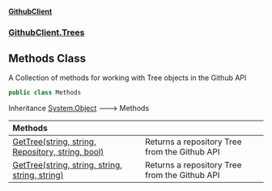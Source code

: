 #### [GithubClient](index.md 'index')
### [GithubClient.Trees](GithubClient.Trees.md 'GithubClient.Trees')

## Methods Class

A Collection of methods for working with Tree objects in the Github API

```csharp
public class Methods
```

Inheritance [System.Object](https://docs.microsoft.com/en-us/dotnet/api/System.Object 'System.Object') &#129106; Methods

| Methods | |
| :--- | :--- |
| [GetTree(string, string, Repository, string, bool)](GithubClient.Trees.Methods.GetTree(string,string,GithubClient.Models.Repository,string,bool).md 'GithubClient.Trees.Methods.GetTree(string, string, GithubClient.Models.Repository, string, bool)') | Returns a repository Tree from the Github API |
| [GetTree(string, string, string, string, string)](GithubClient.Trees.Methods.GetTree(string,string,string,string,string).md 'GithubClient.Trees.Methods.GetTree(string, string, string, string, string)') | Returns a repository Tree from the Github API |
